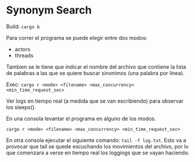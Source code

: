Synonym Search
==============

Build: `cargo b`

Para correr el programa se puede elegir entre dos modos:
* actors
* threads

Tambien se le tiene que indicar el nombre del archivo que contiene la lista de palabras a las que se quiere buscar sinonimos (una palabra por linea).

Exec: `cargo r <mode> <filename> <max_concurrency> <min_time_request_sec>`

Ver logs en tiempo real (a medida que se van escribiendo) para observar los sleeps().

En una consola levantar el programa en alguno de los modos.

```
cargo r <mode> <filename> <max_concurrency> <min_time_request_sec>
```

En otra consola ejecutar el siguiente comando: `tail -f log.txt`. Esto va a provocar que tail se quede escuchando los movimientos del archivo, por lo que comenzara a verse en tiempo real los loggings que se vayan haciendo.

